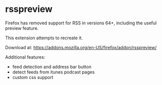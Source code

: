 # rsspreview

Firefox has removed support for RSS in versions 64+, including the useful preview feature.

This extension attempts to recreate it.

Download at: https://addons.mozilla.org/en-US/firefox/addon/rsspreview/

Additional features:
* feed detection and address bar button
* detect feeds from itunes podcast pages
* custom css support
